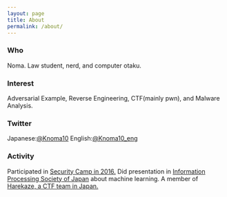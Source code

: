 ```yaml
---
layout: page
title: About
permalink: /about/
---
```

### Who
Noma. Law student, nerd, and computer otaku.
### Interest
Adversarial Example, Reverse Engineering, CTF(mainly pwn), and Malware Analysis.
### Twitter
Japanese:[@Knoma10](https://twitter.com/Knoma10)
English:[@Knoma10_eng](https://twitter.com/Knoma10_eng)
### Activity
Participated in [Security Camp in 2016.](http://www.security-camp.org/camp/index.html)
Did presentation in [Information Processing Society of Japan](http://www.ipsj.or.jp/event/taikai/79/english/index.html) about machine learning.
A member of [Harekaze, a CTF team in Japan.](https://harekaze.com)


